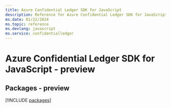 ```yaml
---
title: Azure Confidential Ledger SDK for JavaScript
description: Reference for Azure Confidential Ledger SDK for JavaScript
ms.date: 01/22/2024
ms.topic: reference
ms.devlang: javascript
ms.service: confidentialledger
---
```

# Azure Confidential Ledger SDK for JavaScript - preview
## Packages - preview
[!INCLUDE [packages](confidential-ledger-index.md)]
